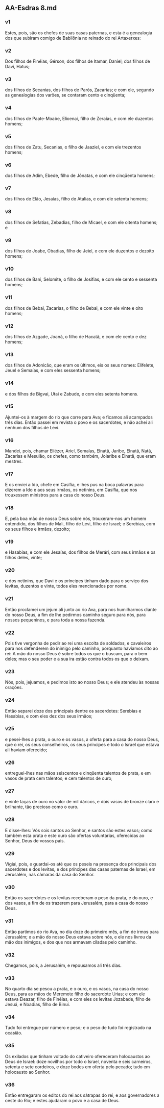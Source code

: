 ## AA-Esdras 8.md
### v1
 Estes, pois, são os chefes de suas casas paternas, e esta é a genealogia dos que subiram comigo de Babilônia no reinado do rei Artaxerxes:
### v2
 Dos filhos de Finéias, Gérson; dos filhos de Itamar, Daniel; dos filhos de Davi, Hatus;
### v3
 dos filhos de Secanias, dos filhos de Parós, Zacarias; e com ele, segundo as genealogias dos varões, se contaram cento e cinqüenta;
### v4
 dos filhos de Paate-Moabe, Elioenai, filho de Zeraías, e com ele duzentos homens;
### v5
 dos filhos de Zatu, Secanias, o filho de Jaaziel, e com ele trezentos homens;
### v6
 dos filhos de Adim, Ebede, filho de Jônatas, e com ele cinqüenta homens;
### v7
 dos filhos de Elão, Jesaías, filho de Atalias, e com ele setenta homens;
### v8
 dos filhos de Sefatias, Zebadias, filho de Micael, e com ele oitenta homens; e
### v9
 dos filhos de Joabe, Obadias, filho de Jeiel, e com ele duzentos e dezoito homens;
### v10
 dos filhos de Bani, Selomite, o filho de Josifias, e com ele cento e sessenta homens;
### v11
 dos filhos de Bebai, Zacarias, o filho de Bebai, e com ele vinte e oito homens;
### v12
 dos filhos de Azgade, Joanã, o filho de Hacatã, e com ele cento e dez homens;
### v13
 dos filhos de Adonicão, que eram os últimos, eis os seus nomes: Elifelete, Jeuel e Semaías, e com eles sessenta homens;
### v14
 e dos filhos de Bigvai, Utai e Zabude, e com eles setenta homens.
### v15
 Ajuntei-os à margem do rio que corre para Ava; e ficamos ali acampados três dias. Então passei em revista o povo e os sacerdotes, e não achei ali nenhum dos filhos de Levi.
### v16
 Mandei, pois, chamar Eliézer, Ariel, Semaías, Elnatã, Jaribe, Elnatã, Natã, Zacarias e Mesulão, os chefes, como também, Joiaribe e Elnatã, que eram mestres.
### v17
 E os enviei a Ido, chefe em Casífia, e lhes pus na boca palavras para dizerem a Ido e aos seus irmãos, os netinins, em Casífia, que nos trouxessem ministros para a casa do nosso Deus.
### v18
 E, pela boa mão de nosso Deus sobre nós, trouxeram-nos um homem entendido, dos filhos de Mali, filho de Levi, filho de Israel; e Serebias, com os seus filhos e irmãos, dezoito;
### v19
 e Hasabias, e com ele Jesaías, dos filhos de Merári, com seus irmãos e os filhos deles, vinte;
### v20
 e dos netinins, que Davi e os príncipes tinham dado para o serviço dos levitas, duzentos e vinte, todos eles mencionados por nome.
### v21
 Então proclamei um jejum ali junto ao rio Ava, para nos humilharmos diante do nosso Deus, a fim de lhe pedirmos caminho seguro para nós, para nossos pequeninos, e para toda a nossa fazenda.
### v22
 Pois tive vergonha de pedir ao rei uma escolta de soldados, e cavaleiros para nos defenderem do inimigo pelo caminho, porquanto havíamos dito ao rei: A mão do nosso Deus é sobre todos os que o buscam, para o bem deles; mas o seu poder e a sua ira estão contra todos os que o deixam.
### v23
 Nós, pois, jejuamos, e pedimos isto ao nosso Deus; e ele atendeu às nossas orações.
### v24
 Então separei doze dos principais dentre os sacerdotes: Serebias e Hasabias, e com eles dez dos seus irmãos;
### v25
 e pesei-lhes a prata, o ouro e os vasos, a oferta para a casa do nosso Deus, que o rei, os seus conselheiros, os seus príncipes e todo o Israel que estava ali haviam oferecido;
### v26
 entreguei-lhes nas mãos seiscentos e cinqüenta talentos de prata, e em vasos de prata cem talentos; e cem talentos de ouro;
### v27
 e vinte taças de ouro no valor de mil dáricos, e dois vasos de bronze claro e brilhante, tão precioso como o ouro.
### v28
 E disse-lhes: Vós sois santos ao Senhor, e santos são estes vasos; como também esta prata e este ouro são ofertas voluntárias, oferecidas ao Senhor, Deus de vossos pais.
### v29
 Vigiai, pois, e guardai-os até que os peseis na presença dos principais dos sacerdotes e dos levitas, e dos príncipes das casas paternas de Israel, em Jerusalém, nas câmaras da casa do Senhor.
### v30
 Então os sacerdotes e os levitas receberam o peso da prata, e do ouro, e dos vasos, a fim de os trazerem para Jerusalém, para a casa do nosso Deus.
### v31
 Então partimos do rio Ava, no dia doze do primeiro mês, a fim de irmos para Jerusalém; e a mão do nosso Deus estava sobre nós, e ele nos livrou da mão dos inimigos, e dos que nos armavam ciladas pelo caminho.
### v32
 Chegamos, pois, a Jerusalém, e repousamos ali três dias.
### v33
 No quarto dia se pesou a prata, e o ouro, e os vasos, na casa do nosso Deus, para as mãos de Meremote filho do sacerdote Urias; e com ele estava Eleazar, filho de Finéias, e com eles os levitas Jozabade, filho de Jesuá, e Noadias, filho de Binuí.
### v34
 Tudo foi entregue por número e peso; e o peso de tudo foi registrado na ocasião.
### v35
 Os exilados que tinham voltado do cativeiro ofereceram holocaustos ao Deus de Israel: doze novilhos por todo o Israel, noventa e seis carneiros, setenta e sete cordeiros, e doze bodes em oferta pelo pecado; tudo em holocausto ao Senhor.
### v36
 Então entregaram os editos do rei aos sátrapas do rei, e aos governadores a oeste do Rio; e estes ajudaram o povo e a casa de Deus.
